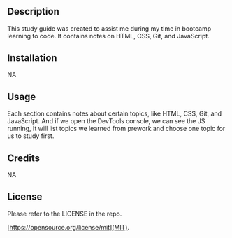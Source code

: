 # <Prework Study Guide Webpage>

## Description

This study guide was created to assist me during my time in bootcamp learning to code. It contains notes on HTML, CSS, Git, and JavaScript.

## Installation

NA

## Usage

Each section contains notes about certain topics, like HTML, CSS, Git, and JavaScript. And if we open the DevTools console, we can see the JS running, It will list topics we learned from prework and choose one topic for us to study first. 

## Credits

NA

## License

Please refer to the LICENSE in the repo. 

 [https://opensource.org/license/mit](MIT).


